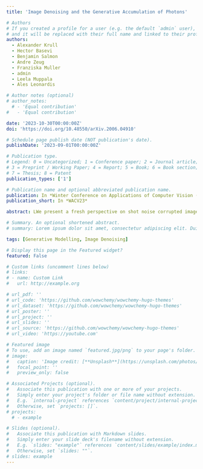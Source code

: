 ```yaml
---
title: 'Image Denoising and the Generative Accumulation of Photons'

# Authors
# If you created a profile for a user (e.g. the default `admin` user), write the username (folder name) here
# and it will be replaced with their full name and linked to their profile.
authors:
  - Alexander Krull
  - Hector Basevi
  - Benjamin Salmon
  - Andre Zeug
  - Franziska Muller
  - admin
  - Leela Muppala
  - Ales Leonardis

# Author notes (optional)
# author_notes:
  # - 'Equal contribution'
#   - 'Equal contribution'

date: '2023-10-30T00:00:00Z'
doi: 'https://doi.org/10.48550/arXiv.2006.04910'

# Schedule page publish date (NOT publication's date).
publishDate: '2023-09-01T00:00:00Z'

# Publication type.
# Legend: 0 = Uncategorized; 1 = Conference paper; 2 = Journal article;
# 3 = Preprint / Working Paper; 4 = Report; 5 = Book; 6 = Book section;
# 7 = Thesis; 8 = Patent
publication_types: ['1']

# Publication name and optional abbreviated publication name.
publication: In *Winter Conference on Applications of Computer Vision (awaiting decision)*
publication_short: In *WACV23*

abstract: LWe present a fresh perspective on shot noise corrupted images and noise removal. By viewing image formation as the sequential accumulation of photons on a detector grid, we show that a network trained to predict where the next photon could arrive is in fact solving the minimum mean square error (MMSE) denoising task. This new perspective allows us to make three contributions; We present a new strategy for self-supervised denoising, We present a new method for sampling from the posterior of possible solutions by iteratively sampling and adding small numbers of photons to the image. We derive a full generative model by starting this process from an empty canvas. We call this approach generative accumulation of photons (GAP). We evaluate our method quantitatively and qualitatively on 4 new fluorescence microscopy datasets, which will be made available to the community. We find that it outperforms supervised, self-supervised and unsupervised baselines or performs on-par.

# Summary. An optional shortened abstract.
# summary: Lorem ipsum dolor sit amet, consectetur adipiscing elit. Duis posuere tellus ac convallis placerat. Proin tincidunt magna sed ex sollicitudin condimentum.

tags: [Generative Modelling, Image Denoising]

# Display this page in the Featured widget?
featured: False

# Custom links (uncomment lines below)
# links:
# - name: Custom Link
#   url: http://example.org

# url_pdf: ''
# url_code: 'https://github.com/wowchemy/wowchemy-hugo-themes'
# url_dataset: 'https://github.com/wowchemy/wowchemy-hugo-themes'
# url_poster: ''
# url_project: ''
# url_slides: ''
# url_source: 'https://github.com/wowchemy/wowchemy-hugo-themes'
# url_video: 'https://youtube.com'

# Featured image
# To use, add an image named `featured.jpg/png` to your page's folder.
# image:
#   caption: 'Image credit: [**Unsplash**](https://unsplash.com/photos/pLCdAaMFLTE)'
#   focal_point: ''
#   preview_only: false

# Associated Projects (optional).
#   Associate this publication with one or more of your projects.
#   Simply enter your project's folder or file name without extension.
#   E.g. `internal-project` references `content/project/internal-project/index.md`.
#   Otherwise, set `projects: []`.
# projects:
  # - example

# Slides (optional).
#   Associate this publication with Markdown slides.
#   Simply enter your slide deck's filename without extension.
#   E.g. `slides: "example"` references `content/slides/example/index.md`.
#   Otherwise, set `slides: ""`.
# slides: example
---
```


<!-- {{% callout note %}}
Click the _Cite_ button above to demo the feature to enable visitors to import publication metadata into their reference management software.
{{% /callout %}}

{{% callout note %}}
Create your slides in Markdown - click the _Slides_ button to check out the example.
{{% /callout %}}

Supplementary notes can be added here, including [code, math, and images](https://wowchemy.com/docs/writing-markdown-latex/). -->
